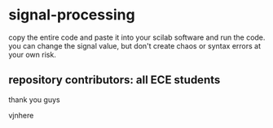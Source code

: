 # signal-processing

copy the entire code and paste it into your scilab software and run the code.
you can change the signal value, but don't create chaos or syntax errors at your own risk.

## repository contributors: all ECE students
thank you guys

vjnhere
